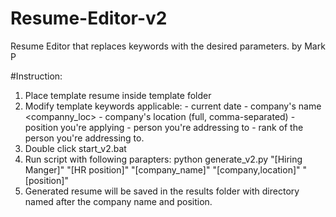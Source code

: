 # Resume-Editor-v2
Resume Editor that replaces keywords with the desired parameters.
by Mark P

#Instruction:
1. Place template resume inside template folder
2. Modify template keywords applicable:
    <date> - current date
    <company> - company's name
    <companny_loc> - company's location (full, comma-separated)
    <position> - position you're applying
    <to> - person you're addressing to
    <rank> - rank of the person you're addressing to.
3. Double click start_v2.bat
4. Run script with following parapters:
    python generate_v2.py "[Hiring Manger]" "[HR position]" "[company_name]" "[company,location]" "[position]"
5. Generated resume will be saved in the results folder with directory named after the company name and position.  
